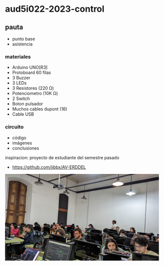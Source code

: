 # aud5i022-2023-control

## pauta

- punto base
- asistencia
### materiales

- Arduino UNO[R3]
- Protoboard 60 filas
- 3 Buzzer
- 3 LEDs
- 3 Resistores (220 Ω)
- Potenciometro (10K Ω)
- 2 Switch
- Boton pulsador
- Muchos cables dupont (16)
- Cable USB

### circuito
- código
- imágenes
- conclusiones

inspiracion: proyecto de estudiante del semestre pasado

* https://github.com/jibbx/AV-ERDDEL

![alt](foto.jpg "foto en clases")
